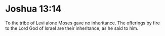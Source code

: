 # Joshua 13:14

To the tribe of Levi alone Moses gave no inheritance. The offerings by fire to the Lord God of Israel are their inheritance, as he said to him.

